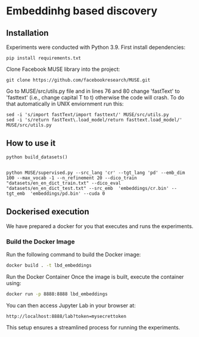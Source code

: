 # Embeddinhg based  discovery

## Installation

Experiments were conducted with Python 3.9. First install dependencies:

```
pip install requirements.txt
```
Clone Facebook MUSE library into the project:
```
git clone https://github.com/facebookresearch/MUSE.git
```
Go to MUSE/src/utils.py file and in lines 76 and 80 change 'fastText' to 'fasttext' (i.e., change capital T to t) otherwise the code will crash. To do that automatically in UNIX enviornment run this:
```
sed -i 's/import fastText/import fasttext/' MUSE/src/utils.py
sed -i 's/return fastText\.load_model/return fasttext.load_model/' MUSE/src/utils.py
```

## How to use it

```
python build_datasets()


python MUSE/supervised.py --src_lang 'cr' --tgt_lang 'pd' --emb_dim 100 --max_vocab -1 --n_refinement 20 --dico_train "datasets/en_en_dict_train.txt" --dico_eval "datasets/en_en_dict_test.txt" --src_emb  'embeddings/cr.bin' --tgt_emb  'embeddings/pd.bin' --cuda 0
```

## Dockerised execution

We have prepared a docker for you that executes and runs the experiments. 

### Build the Docker Image
Run the following command to build the Docker image:

```bash
docker build . -t lbd_embeddings
```
Run the Docker Container
Once the image is built, execute the container using:

```bash
docker run -p 8888:8888 lbd_embeddings
```
You can then access Jupyter Lab in your browser at:

```
http://localhost:8888/lab?token=mysecrettoken
```
This setup ensures a streamlined process for running the experiments.